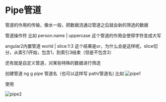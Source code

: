 # Pipe管道

管道的作用的传输，像水一般，把数据流通过管道之后就会新的筛选的数据

管道操作符
比如 person.name | uppercase   这个管道的作用会使得字符变成大写

angular2内置管道 world | slice:1:3   这个结果是or，为什么会是这样呢，slice切分，从索引1开始，包含1，到索引3结束（但是不包含3）

还有就是自定义管道，对某些特殊的数据进行筛选

创建管道  ng g pipe 管道名（也可以这样写 path/管道名)
比如
![pipe1](/study/Angular/pipe/pipe1.png)

使用

![pipe2](/study/Angular/pipe/pipe2.png)

